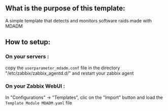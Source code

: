 ## What is the purpose of this template:

A simple template that detects and monitors software raids made with MDADM

## How to setup:

### On your servers :

copy the `userparameter_mdadm.conf` file in the directory "/etc/zabbix/zabbix_agentd.d/" and restart your zabbix agent

### On your Zabbix WebUI :

In "Configurations" -> "Templates", clic on the "Import" button and load the `Template Module MDADM.yaml` file

